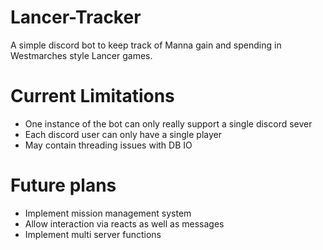 # Lancer-Tracker

A simple discord bot to keep track of Manna gain and spending in Westmarches style Lancer games.

# Current Limitations

- One instance of the bot can only really support a single discord sever
- Each discord user can only have a single player
- May contain threading issues with DB IO

# Future plans

- Implement mission management system
- Allow interaction via reacts as well as messages
- Implement multi server functions
